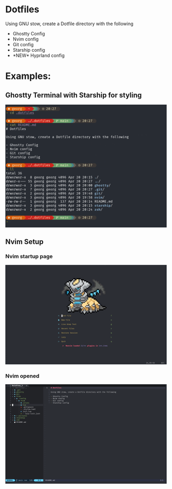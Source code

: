 # Dotfiles

Using GNU stow, create a Dotfile directory with the following

- Ghostty Config
- Nvim config
- Git config
- Starship config
- \*NEW\* Hyprland config

# Examples:

## Ghostty Terminal with Starship for styling

![](pictures/starship+ghostty.png)

## Nvim Setup

### Nvim startup page

![](pictures/nvim-startup.png)

### Nvim opened

![](pictures/nvim-opened.png)

